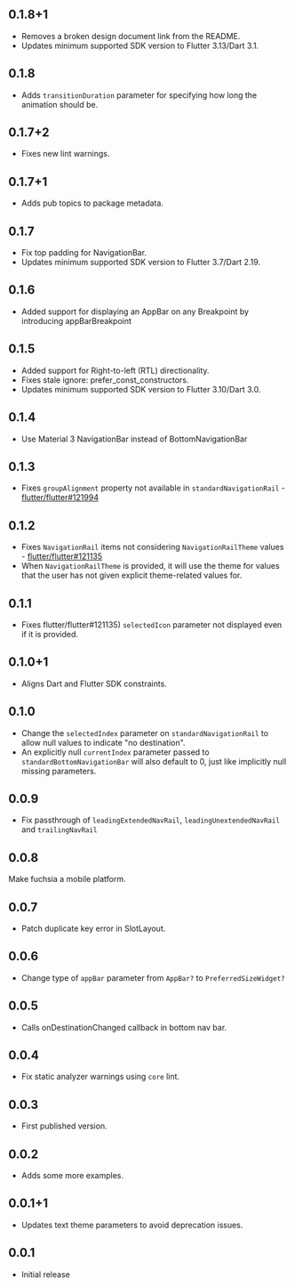 ## 0.1.8+1

* Removes a broken design document link from the README.
* Updates minimum supported SDK version to Flutter 3.13/Dart 3.1.

## 0.1.8

*  Adds `transitionDuration` parameter for specifying how long the animation should be.

## 0.1.7+2

* Fixes new lint warnings.

## 0.1.7+1

* Adds pub topics to package metadata.

## 0.1.7

* Fix top padding for NavigationBar.
* Updates minimum supported SDK version to Flutter 3.7/Dart 2.19.

## 0.1.6

* Added support for displaying an AppBar on any Breakpoint by introducing appBarBreakpoint

## 0.1.5

* Added support for Right-to-left (RTL) directionality.
* Fixes stale ignore: prefer_const_constructors.
* Updates minimum supported SDK version to Flutter 3.10/Dart 3.0.

## 0.1.4

* Use Material 3 NavigationBar instead of BottomNavigationBar

## 0.1.3

* Fixes `groupAlignment` property not available in `standardNavigationRail` - [flutter/flutter#121994](https://github.com/flutter/flutter/issues/121994)

## 0.1.2

* Fixes `NavigationRail` items not considering `NavigationRailTheme` values - [flutter/flutter#121135](https://github.com/flutter/flutter/issues/121135)
* When `NavigationRailTheme` is provided, it will use the theme for values that the user has not given explicit theme-related values for.

## 0.1.1

* Fixes flutter/flutter#121135) `selectedIcon` parameter not displayed even if it is provided.

## 0.1.0+1

* Aligns Dart and Flutter SDK constraints.

## 0.1.0

* Change the `selectedIndex` parameter on `standardNavigationRail` to allow null values to indicate "no destination".
* An explicitly null `currentIndex` parameter passed to `standardBottomNavigationBar` will also default to 0, just like implicitly null missing parameters.

## 0.0.9

* Fix passthrough of `leadingExtendedNavRail`, `leadingUnextendedNavRail` and `trailingNavRail`

## 0.0.8

Make fuchsia a mobile platform.

## 0.0.7

* Patch duplicate key error in SlotLayout.

## 0.0.6

* Change type of `appBar` parameter from `AppBar?` to `PreferredSizeWidget?`

## 0.0.5

* Calls onDestinationChanged callback in bottom nav bar.

## 0.0.4

* Fix static analyzer warnings using `core` lint.

## 0.0.3

* First published version.

## 0.0.2

* Adds some more examples.

## 0.0.1+1

* Updates text theme parameters to avoid deprecation issues.

## 0.0.1

* Initial release
